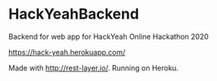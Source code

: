 # HackYeahBackend
Backend for web app for HackYeah Online Hackathon 2020

https://hack-yeah.herokuapp.com/

Made with http://rest-layer.io/.
Running on Heroku.
